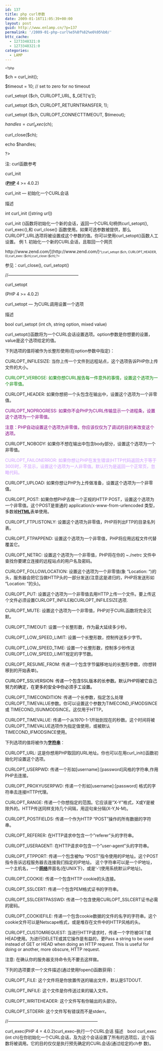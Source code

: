 ```yaml
---
id: 137
title: php curl参数
date: 2009-01-16T11:05:39+00:00
layout: post
guid: http://www.enlamp.cn/?p=137
permalink: '/2009-01-php-curl%e5%8f%82%e6%95%b0/'
bttc_cache:
  - 1273348321:0
  - 1273348321:0
categories:
  - LAMP
---
```

<span id="ctl02_ctl00_lblEntry"><span><span style="font-size: x-small;"><?php</span></span></span>

$ch = curl_init();
  
$timeout = 10; // set to zero for no timeout
  
curl\_setopt ($ch, CURLOPT\_URL, $_GET[&#8216;q&#8217;]);
  
curl\_setopt ($ch, CURLOPT\_RETURNTRANSFER, 1);
  
curl\_setopt ($ch, CURLOPT\_CONNECTTIMEOUT, $timeout);
  
$handles = curl_exec($ch);
  
curl_close($ch);

echo $handles;

?>

注: curl函数参考<!--more-->


  
curl_init
  
(<a onclick="javascript:tagshow(event, 'PHP');" href="javascript:;" target="_self"><span style="text-decoration: underline;"><strong>PHP</strong></span></a> 4 >= 4.0.2)

curl_init &#8212; 初始化一个CURL会话
  
描述
  
int curl_init ([string url])

curl\_init ()函数将初始化一个新的会话，返回一个CURL句柄供curl\_setopt(), curl\_exec(),和 curl\_close() 函数使用。如果可选参数被提供，那么CURLOPT\_URL选项将被设置成这个参数的值。你可以使用curl\_setopt()函数人工设置。 例 1. 初始化一个新的CURL会话，且取回一个网页

<?php$ch = curl\_init();curl\_setopt ($ch, CURLOPT_URL, &#8220;[<span style="font-size: x-small; color: #0000ff;">http://www.zend.com/</span>](http://www.zend.com/)<span style="font-size: x-small;">&#8220;);curl_setopt ($ch, CURLOPT_HEADER, 0);curl_exec ($ch);curl_close ($ch);?></span>

参见：curl\_close(), curl\_setopt()

//&#8212;&#8212;&#8212;&#8212;&#8212;&#8212;&#8212;&#8212;&#8212;&#8212;&#8212;&#8212;&#8212;&#8212;&#8212;&#8212;&#8211;
  
curl_setopt
  
(PHP 4 >= 4.0.2)

curl_setopt &#8212; 为CURL调用设置一个选项
  
描述

bool curl_setopt (int ch, string option, mixed value)

curl_setopt()函数将为一个CURL会话设置选项。option参数是你想要的设置，value是这个选项给定的值。

下列选项的值将被作为长整形使用(在option参数中指定)：

CURLOPT_INFILESIZE: 当你上传一个文件到远程站点，这个选项告诉PHP你上传文件的大小。

<span style="color: #008000;">CURLOPT_VERBOSE: 如果你想CURL报告每一件意外的事情，设置这个选项为一个非零值。</span>

CURLOPT_HEADER: 如果你想把一个头包含在输出中，设置这个选项为一个非零值。

<span style="color: #800080;">CURLOPT_NOPROGRESS: 如果你不会PHP为CURL传输显示一个进程条，设置这个选项为一个非零值。</span>

<span style="color: #800080;">注意：PHP自动设置这个选项为非零值，你应该仅仅为了调试的目的来改变这个选项。</span>

CURLOPT_NOBODY: 如果你不想在输出中包含body部分，设置这个选项为一个非零值。

<span style="color: #cc99ff;">CURLOPT_FAILONERROR: 如果你想让PHP在发生错误(HTTP代码返回大于等于300)时，不显示，设置这个选项为一人非零值。默认行为是返回一个正常页，忽略代码。<br /> </span>
  
CURLOPT_UPLOAD: 如果你想让PHP为上传做准备，设置这个选项为一个非零值。

CURLOPT_POST: 如果你想PHP去做一个正规的HTTP POST，设置这个选项为一个非零值。这个POST是普通的 application/x-www-from-urlencoded 类型，多数被<a onclick="javascript:tagshow(event, 'HTML');" href="javascript:;" target="_self"><span style="text-decoration: underline;"><strong>HTML</strong></span></a>表单使用。

CURLOPT_FTPLISTONLY: 设置这个选项为非零值，PHP将列出FTP的目录名列表。

CURLOPT_FTPAPPEND: 设置这个选项为一个非零值，PHP将应用远程文件代替覆盖它。

CURLOPT_NETRC: 设置这个选项为一个非零值，PHP将在你的 ~./netrc 文件中查找你要建立连接的远程站点的用户名及密码。

CURLOPT_FOLLOWLOCATION: 设置这个选项为一个非零值(象 &#8220;Location: &#8220;)的头，服务器会把它当做HTTP头的一部分发送(注意这是递归的，PHP将发送形如 &#8220;Location: &#8220;的头)。

CURLOPT\_PUT: 设置这个选项为一个非零值去用HTTP上传一个文件。要上传这个文件必须设置CURLOPT\_INFILE和CURLOPT_INFILESIZE选项.

CURLOPT_MUTE: 设置这个选项为一个非零值，PHP对于CURL函数将完全沉默。

CURLOPT_TIMEOUT: 设置一个长整形数，作为最大延续多少秒。

CURLOPT\_LOW\_SPEED_LIMIT: 设置一个长整形数，控制传送多少字节。

CURLOPT\_LOW\_SPEED\_TIME: 设置一个长整形数，控制多少秒传送CURLOPT\_LOW\_SPEED\_LIMIT规定的字节数。

CURLOPT\_RESUME\_FROM: 传递一个包含字节偏移地址的长整形参数，(你想转移到的开始表单)。

<span style="color: #000000;">CURLOPT_SSLVERSION: 传递一个包含SSL版本的长参数。默认PHP将被它自己努力的确定，在更多的安全中你必须手工设置。</span>

CURLOPT\_TIMECONDITION: 传递一个长参数，指定怎么处理CURLOPT\_TIMEVALUE参数。你可以设置这个参数为TIMECOND\_IFMODSINCE 或 TIMECOND\_ISUNMODSINCE。这仅用于HTTP。

CURLOPT\_TIMEVALUE: 传递一个从1970-1-1开始到现在的秒数。这个时间将被CURLOPT\_TIMEVALUE选项作为指定值使用，或被默认TIMECOND_IFMODSINCE使用。

下列选项的值将被作为<a onclick="javascript:tagshow(event, '%D7%D6%B7%FB%B4%AE');" href="javascript:;" target="_self"><span style="text-decoration: underline;"><strong>字符串</strong></span></a>：

CURLOPT\_URL: 这是你想用PHP取回的URL地址。你也可以在用curl\_init()函数初始化时设置这个选项。

CURLOPT_USERPWD: 传递一个形如[username]:[password]风格的字符串,作用PHP去连接。

CURLOPT_PROXYUSERPWD: 传递一个形如[username]:[password] 格式的字符串去连接HTTP代理。

CURLOPT_RANGE: 传递一个你想指定的范围。它应该是&#8221;X-Y&#8221;格式，X或Y是被除外的。HTTP传送同样支持几个间隔，用逗句来分隔(X-Y,N-M)。

CURLOPT_POSTFIELDS: 传递一个作为HTTP “POST”操作的所有数据的字符串。

CURLOPT_REFERER: 在HTTP请求中包含一个&#8221;referer&#8221;头的字符串。

CURLOPT_USERAGENT: 在HTTP请求中包含一个&#8221;user-agent&#8221;头的字符串。

CURLOPT_FTPPORT: 传递一个包含被ftp &#8220;POST&#8221;指令使用的IP地址。这个POST指令告诉远程服务器去连接我们指定的IP地址。 这个字符串可以是一个IP地址，一个主机名，一个<a onclick="javascript:tagshow(event, '%CD%F8%C2%E7');" href="javascript:;" target="_self"><span style="text-decoration: underline;"><strong>网络</strong></span></a>界面名(在UNIX下)，或是‘-’(使用系统默认IP地址)。

CURLOPT_COOKIE: 传递一个包含HTTP cookie的头连接。

CURLOPT_SSLCERT: 传递一个包含PEM格式证书的字符串。

CURLOPT\_SSLCERTPASSWD: 传递一个包含使用CURLOPT\_SSLCERT证书必需的密码。

CURLOPT_COOKIEFILE: 传递一个包含cookie数据的文件的名字的字符串。这个cookie文件可以是Netscape格式，或是堆存在文件中的HTTP风格的头。

CURLOPT_CUSTOMREQUEST: 当进行HTTP请求时，传递一个字符被GET或HEAD使用。为进行DELETE或其它操作是有益的，更Pass a string to be used instead of GET or HEAD when doing an HTTP request. This is useful for doing or another, more obscure, HTTP request.

注意: 在确认你的服务器支持命令先不要去这样做。

下列的选项要求一个文件描述(通过使用fopen()函数获得)：

CURLOPT_FILE: 这个文件将是你放置传送的输出文件，默认是STDOUT.

CURLOPT_INFILE: 这个文件是你传送过来的输入文件。

CURLOPT_WRITEHEADER: 这个文件写有你输出的头部分。

CURLOPT_STDERR: 这个文件写有错误而不是stderr。

//&#8212;&#8212;&#8212;&#8212;&#8212;&#8212;&#8212;&#8212;&#8212;&#8212;&#8212;&#8212;&#8212;&#8212;&#8212;&#8212;&#8212;&#8212;&#8212;&#8212;&#8212;
  
curl\_exec(PHP 4 = 4.0.2)curl\_exec&#8211;执行一个CURL会话 描述　bool curl_exec (int ch)在你初始化一个CURL会话，及为这个会话设置了所有的选项后，这个函数将被调用。它的目的仅仅是执行预先确定的CURL会话(通过给定的ch参 数)。